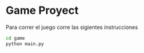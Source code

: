 # Game Proyect

Para correr el juego corre las sigientes instrucciones

```sh
cd game
python main.py
```